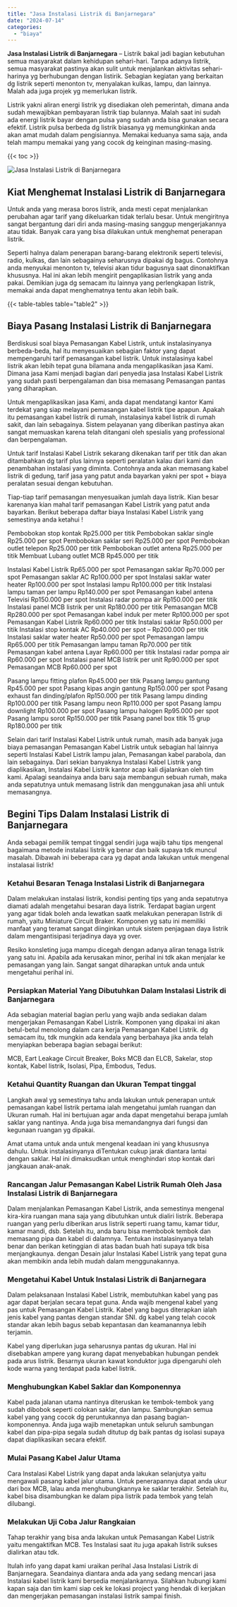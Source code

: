 ```yaml
---
title: "Jasa Instalasi Listrik di Banjarnegara"
date: "2024-07-14"
categories: 
  - "biaya"
---
```


**Jasa Instalasi Listrik di Banjarnegara** – Listrik bakal jadi bagian kebutuhan semua masyarakat dalam kehidupan sehari-hari. Tanpa adanya listrik, semua masyarakat pastinya akan sulit untuk menjalankan aktivitas sehari-harinya yg berhubungan dengan listirik. Sebagian kegiatan yang berkaitan dg listrik seperti menonton tv, menyalakan kulkas, lampu, dan lainnya. Malah ada juga projek yg memerlukan listrik.

Listrik yakni aliran energi listrik yg disediakan oleh pemerintah, dimana anda sudah mewajibkan pembayaran listrik tiap bulannya. Malah saat ini sudah ada energi listrik bayar dengan pulsa yang sudah anda bisa gunakan secara efektif. Listrik pulsa berbeda dg listrik biasanya yg memungkinkan anda akan amat mudah dalam pengisiannya. Memakai keduanya sama saja, anda telah mampu memakai yang yang cocok dg keinginan masing-masing.

{{< toc >}}

![Jasa Instalasi Listrik di Banjarnegara](/images/instalasi-listrik-murah04.png)

## Kiat Menghemat Instalasi Listrik di Banjarnegara

Untuk anda yang merasa boros listrik, anda mesti cepat menjalankan perubahan agar tarif yang dikeluarkan tidak terlalu besar. Untuk mengiritnya sangat bergantung dari diri anda masing-masing sanggup mengerjakannya atau tidak. Banyak cara yang bisa dilakukan untuk menghemat penerapan listrik.

Seperti halnya dalam penerapan barang-barang elektronik seperti televisi, radio, kulkas, dan lain sebagainya seharusnya dipakai dg bagus. Contohnya anda menyukai menonton tv, televisi akan tidur bagusnya saat dinonaktifkan khususnya. Hal ini akan lebih mengirit pengaplikasian listrik yang anda pakai. Demikian juga dg semacam itu lainnya yang perlengkapan listrik, memakai anda dapat menghematnya tentu akan lebih baik.

{{< table-tables table="table2" >}}

## Biaya Pasang Instalasi Listrik di Banjarnegara

Berdiskusi soal biaya Pemasangan Kabel Listrik, untuk instalasinyanya berbeda-beda, hal itu menyesuaikan sebagian faktor yang dapat mempengaruhi tarif pemasangan kabel listrik. Untuk instalasinya kabel listrik akan lebih tepat guna bilamana anda mengaplikasikan jasa Kami. Dimana jasa Kami menjadi bagian dari penyedia jasa Instalasi Kabel Listrik yang sudah pasti berpengalaman dan bisa memasang Pemasangan pantas yang diharapkan.

Untuk mengaplikasikan jasa Kami, anda dapat mendatangi kantor Kami terdekat yang siap melayani pemasangan kabel listrik tipe apapun. Apakah itu pemasangan kabel listrik di rumah, instalasinya kabel listrik di rumah sakit, dan lain sebagainya. Sistem pelayanan yang diberikan pastinya akan sangat memuaskan karena telah ditangani oleh spesialis yang professional dan berpengalaman.

Untuk tarif Instalasi Kabel Listrik sekarang dikenakan tarif per titik dan akan ditambahkan dg tarif plus lainnya seperti peralatan kalau dari kami dan penambahan instalasi yang diminta. Contohnya anda akan memasang kabel listrik di gedung, tarif jasa yang patut anda bayarkan yakni per spot + biaya peralatan sesuai dengan kebutuhan.

Tiap-tiap tarif pemasangan menyesuaikan jumlah daya listrik. Kian besar karenanya kian mahal tarif pemasangan Kabel Listrik yang patut anda bayarkan. Berikut beberapa daftar biaya Instalasi Kabel Listrik yang semestinya anda ketahui !

Pembobokan stop kontak Rp25.000 per titik Pembobokan saklar single Rp25.000 per spot Pembobokan saklar seri Rp25.000 per spot Pembobokan outlet telepon Rp25.000 per titik Pembobokan outlet antena Rp25.000 per titik Membuat Lubang outlet MCB Rp45.000 per titik

Instalasi Kabel Listrik Rp65.000 per spot Pemasangan saklar Rp70.000 per spot Pemasangan saklar AC Rp100.000 per spot Instalasi saklar water heater Rp100.000 per spot Instalasi lampu Rp100.000 per titik Instalasi lampu taman per lampu Rp140.000 per spot Pemasangan kabel antena Televisi Rp150.000 per spot Instalasi radar pompa air Rp150.000 per titik Instalasi panel MCB listrik per unit Rp180.000 per titik Pemasangan MCB Rp280.000 per spot Pemasangan kabel induk per meter Rp100.000 per spot Pemasangan Kabel Listrik Rp60.000 per titik Instalasi saklar Rp50.000 per titik Instalasi stop kontak AC Rp40.000 per spot – Rp200.000 per titik Instalasi saklar water heater Rp50.000 per spot Pemasangan lampu Rp65.000 per titik Pemasangan lampu taman Rp70.000 per titik Pemasangan kabel antena Layar Rp60.000 per titik Instalasi radar pompa air Rp60.000 per spot Instalasi panel MCB listrik per unit Rp90.000 per spot Pemasangan MCB Rp60.000 per spot

Pasang lampu fitting plafon Rp45.000 per titik Pasang lampu gantung Rp45.000 per spot Pasang kipas angin gantung Rp150.000 per spot Pasang exhaust fan dinding/plafon Rp150.000 per titik Pasang lampu dinding Rp100.000 per titik Pasang lampu neon Rp110.000 per spot Pasang lampu downlight Rp100.000 per spot Pasang lampu halogen Rp95.000 per spot Pasang lampu sorot Rp150.000 per titik Pasang panel box titik 15 grup Rp180.000 per titik

Selain dari tarif Instalasi Kabel Listrik untuk rumah, masih ada banyak juga biaya pemasangan Pemasangan Kabel Listrik untuk sebagian hal lainnya seperti Instalasi Kabel Listrik lampu jalan, Pemasangan kabel parabola, dan lain sebagainya. Dari sekian banyaknya Instalasi Kabel Listrik yang diaplikasikan, Instalasi Kabel Listrik kantor acap kali dijalankan oleh tim kami. Apalagi seandainya anda baru saja membangun sebuah rumah, maka anda sepatutnya untuk memasang listrik dan menggunakan jasa ahli untuk memasangnya.

## Begini Tips Dalam Instalasi Listrik di Banjarnegara


Anda sebagai pemilik tempat tinggal sendiri juga wajib tahu tips mengenal bagaimana metode instalasi listrik yg benar dan baik supaya tdk muncul masalah. Dibawah ini beberapa cara yg dapat anda lakukan untuk mengenal instalasai listrik!

### Ketahui Besaran Tenaga Instalasi Listrik di Banjarnegara

Dalam melakukan instalasi listrik, kondisi penting tips yang anda sepatutnya diamati adalah mengetahui besaran daya listrik. Terdapat bagian urgent yang agar tidak boleh anda lewatkan saatk melakukan penerapan listrik di rumah, yaitu Miniature Circuit Braker. Komponen yg satu ini memiliki manfaat yang teramat sangat diinginkan untuk sistem penjagaan daya listrik dalam mengantisipasi terjadinya daya yg over.

Resiko konsleting juga mampu dicegah dengan adanya aliran tenaga listrik yang satu ini. Apabila ada kerusakan minor, perihal ini tdk akan menjalar ke pemasangan yang lain. Sangat sangat diharapkan untuk anda untuk mengetahui perihal ini.

### Persiapkan Material Yang Dibutuhkan Dalam Instalasi Listrik di Banjarnegara

Ada sebagian material bagian perlu yang wajib anda sediakan dalam mengerjakan Pemasangan Kabel Listrik. Komponen yang dipakai ini akan betul-betul menolong dalam cara kerja Pemasangan Kabel Listrik. dg semacam itu, tdk mungkin ada kendala yang berbahaya jika anda telah menyiapkan beberapa bagian sebagai berikut:

MCB, Eart Leakage Circuit Breaker, Boks MCB dan ELCB, Sakelar, stop kontak, Kabel listrik, Isolasi, Pipa, Embodus, Tedus.

### Ketahui Quantity Ruangan dan Ukuran Tempat tinggal

Langkah awal yg semestinya tahu anda lakukan untuk penerapan untuk pemasangan kabel listrik pertama ialah mengetahui jumlah ruangan dan Ukuran rumah. Hal ini bertujuan agar anda dapat mengetahui berapa jumlah saklar yang nantinya. Anda juga bisa memandangnya dari fungsi dan kegunaan ruangan yg dipakai.

Amat utama untuk anda untuk mengenal keadaan ini yang khususnya dahulu. Untuk instalasinyanya diTentukan cukup jarak diantara lantai dengan saklar. Hal ini dimaksudkan untuk menghindari stop kontak dari jangkauan anak-anak.

### Rancangan Jalur Pemasangan Kabel Listrik Rumah Oleh Jasa Instalasi Listrik di Banjarnegara

Dalam menjalankan Pemasangan Kabel Listrik, anda semestinya mengenal kira-kira ruangan mana saja yang dibutuhkan untuk dialiri listrik. Beberapa ruangan yang perlu diberikan arus listrik seperti ruang tamu, kamar tidur, kamar mandi, dsb. Setelah itu, anda baru bisa membobok tembok dan memasang pipa dan kabel di dalamnya. Tentukan instalasinyanya telah benar dan berikan ketinggian di atas badan buah hati supaya tdk bisa menjangkaunya. dengan Desain jalur Instalasi Kabel Listrik yang tepat guna akan membikin anda lebih mudah dalam menggunakannya.

### Mengetahui Kabel Untuk Instalasi Listrik di Banjarnegara

Dalam pelaksanaan Instalasi Kabel Listrik, membutuhkan kabel yang pas agar dapat berjalan secara tepat guna. Anda wajib mengenal kabel yang pas untuk Pemasangan Kabel Listrik. Kabel yang bagus diterapkan ialah jenis kabel yang pantas dengan standar SNI. dg kabel yang telah cocok standar akan lebih bagus sebab kepantasan dan keamanannya lebih terjamin.

Kabel yang diperlukan juga seharusnya pantas dg ukuran. Hal ini disebabkan ampere yang kurang dapat menyebabkan hubungan pendek pada arus listrik. Besarnya ukuran kawat konduktor juga dipengaruhi oleh kode warna yang terdapat pada kabel listrik.

### Menghubungkan Kabel Saklar dan Komponennya

Kabel pada jalanan utama nantinya diteruskan ke tembok-tembok yang sudah dibobok seperti colokan saklar, dan lampu. Sambungkan semua kabel yang yang cocok dg peruntukannya dan pasang bagian-komponennya. Anda juga wajib menetapkan untuk seluruh sambungan kabel dan pipa-pipa segala sudah ditutup dg baik pantas dg isolasi supaya dapat diaplikasikan secara efektif.

### Mulai Pasang Kabel Jalur Utama

Cara Instalasi Kabel Listrik yang dapat anda lakukan selanjutya yaitu mengawali pasang kabel jalur utama. Untuk penerapannya dapat anda ukur dari box MCB, lalau anda menghubungkannya ke saklar terakhir. Setelah itu, kabel bisa disambungkan ke dalam pipa listrik pada tembok yang telah dilubangi.

### Melakukan Uji Coba Jalur Rangkaian

Tahap terakhir yang bisa anda lakukan untuk Pemasangan Kabel Listrik yaitu mengaktifkan MCB. Tes Instalasi saat itu juga apakah listrik sukses dialirkan atau tdk.

Itulah info yang dapat kami uraikan perihal Jasa Instalasi Listrik di Banjarnegara. Seandainya diantara anda ada yang sedang mencari jasa Instalasi kabel listrik kami bersedia menjalankannya. Silahkan hubungi kami kapan saja dan tim kami siap cek ke lokasi project yang hendak di kerjakan dan mengerjakan pemasangan instalasi listrik sampai finish.
